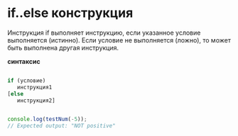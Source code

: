 
# if..else конструкция

Инструкция if выполняет инструкцию, если указанное условие выполняется (истинно). Если условие не выполняется (ложно), то может быть выполнена другая инструкция.

**синтаксис**

```javascript

if (условие)
   инструкция1
[else
   инструкция2]


console.log(testNum(-5));
// Expected output: "NOT positive"
```
